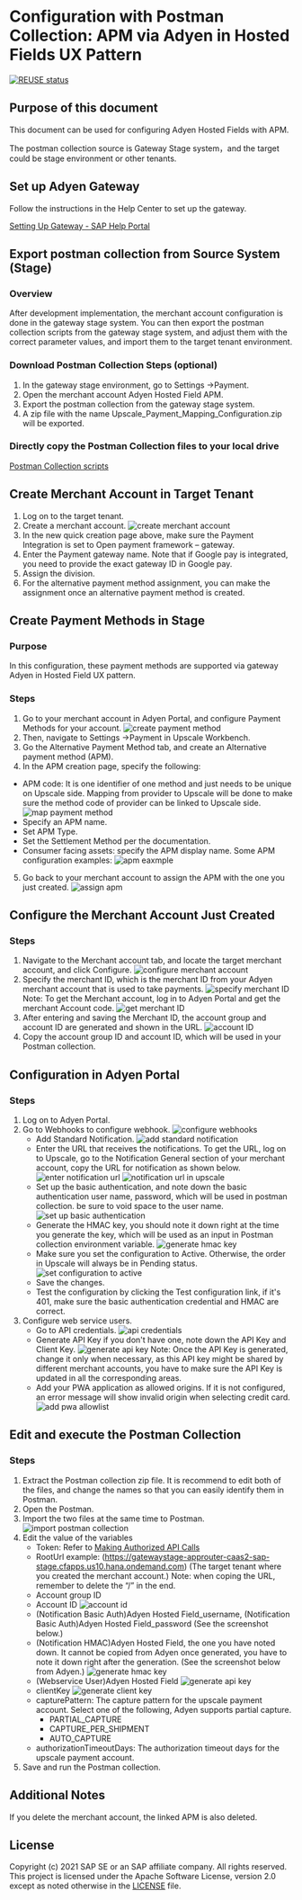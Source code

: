 # Configuration with Postman Collection: APM via Adyen in Hosted Fields UX Pattern

[![REUSE status](https://api.reuse.software/badge/github.com/SAP-samples/upscale-commerce-open-payment-integration)](https://api.reuse.software/info/github.com/SAP-samples/upscale-commerce-open-payment-integration)

## Purpose of this document
This document can be used for configuring Adyen Hosted Fields with APM.

The postman collection source is Gateway Stage system，and the target could be stage environment or other tenants.


## Set up Adyen Gateway
Follow the instructions in the Help Center to set up the gateway.

[Setting Up Gateway - SAP Help Portal](https://help.sap.com/viewer/a99d6fa0606f4f3cbf251e4e61f35feb/SHIP/en-US/c531853888f24325a7fb1a5b1b8f404e.html) 


## Export postman collection from Source System (Stage)

### Overview
After development implementation, the merchant account configuration is done in the gateway stage system. You can then export the postman collection scripts from the gateway stage system, and adjust them with the correct parameter values, and import them to the target tenant environment.

### Download Postman Collection Steps (optional)
1. In the gateway stage environment, go to Settings ->Payment.
2. Open the merchant account Adyen Hosted Field APM.
3. Export the postman collection from the gateway stage system.
4. A zip file with the name Upscale_Payment_Mapping_Configuration.zip will be exported.

### Directly copy the Postman Collection files to your local drive

[Postman Collection scripts](https://github.com/SAP-samples/upscale-commerce-open-payment-integration/tree/main/postman/adyen/hosted-fields) 

## Create Merchant Account in Target Tenant
1. Log on to the target tenant.
2. Create a merchant account.
![create merchant account](./documentation/images/create_merchant_acc.png)
3. In the new quick creation page above, make sure the Payment Integration is set to Open payment framework – gateway.
4. Enter the Payment gateway name. Note that if Google pay is integrated, you need to provide the exact gateway ID in Google pay.
5. Assign the division.
6. For the alternative payment method assignment, you can make the assignment once an alternative payment method is created.

## Create Payment Methods in Stage

### Purpose
In this configuration, these payment methods are supported via gateway Adyen in Hosted Field UX pattern.

### Steps
1. Go to your merchant account in Adyen Portal, and configure Payment Methods for your account.
![create payment method](./documentation/images/create_payment_method.png) 
2. Then, navigate to Settings ->Payment in Upscale Workbench.
3. Go the Alternative Payment Method tab, and create an Alternative payment method (APM).
4. In the APM creation page, specify the following:
- APM code:  It is one identifier of one method and just needs to be unique on Upscale side. Mapping from provider to Upscale will be done to make sure the method code of provider can be linked to Upscale side.
![map payment method](./documentation/images/map_payment_method.gif) 
- Specify an APM name.
- Set APM Type.
- Set the Settlement Method per the documentation.
- Consumer facing assets: specify the APM display name.
Some APM configuration examples:
![apm eaxmple](./documentation/images/apm_examples.png) 
5. Go back to your merchant account to assign the APM with the one you just created.
![assign apm](./documentation/images/assign_apm.png) 

## Configure the Merchant Account Just Created

### Steps
1. Navigate to the Merchant account tab, and locate the target merchant account, and click Configure.
![configure merchant account](./documentation/images/configure_merchant_acc.png) 
2. Specify the merchant ID, which is the merchant ID from your Adyen merchant account that is used to take payments.
![specify merchant ID](./documentation/images/specify_merchant_id.png) 
Note: To get the Merchant account, log in to Adyen Portal and get the merchant Account code. 
![get merchant ID](./documentation/images/get_merchant_acc_in_ayden.png) 
3. After entering and saving the Merchant ID, the account group and account ID are generated and shown in the URL.
![account ID](./documentation/images/acount_id.png) 
4. Copy the account group ID and account ID, which will be used in your Postman collection.

## Configuration in Adyen Portal

### Steps
1. Log on to Adyen Portal.
2. Go to Webhooks to configure webhook.
![configure webhooks](./documentation/images/configure_webhooks.png) 
   - Add Standard Notification. 
   ![add standard notification](./documentation/images/add_standard_notification.png) 
   - Enter the URL that receives the notifications. To get the URL, log on to Upscale, go to the Notification General section of your merchant account, copy the URL for notification as shown below.
    ![enter notification url](./documentation/images/enter-notification_url.png) 
    ![notification url in upscale](./images/notification_url_in_upscale.png) 
   - Set up the basic authentication, and note down the basic authentication user name, password, which will be used in postman collection.  be sure to void space to the user name. 
   ![set up basic authentication](./documentation/images/setup_base_auth.png) 
   - Generate the HMAC key, you should note it down right at the time you generate the key, which will be used as an input in Postman collection environment variable. 
   ![generate hmac key](./documentation/images/generate_hmac_key.png) 
   - Make sure you set the configuration to Active. Otherwise, the order in Upscale will always be in Pending status. 
      ![set configuration to active](./documentation/images/set_config_active.png) 
   - Save the changes.
   - Test the configuration by clicking the Test configuration link, if it's 401, make sure the basic authentication credential  and HMAC are correct.
3. Configure web service users. 
   - Go to API credentials.
   ![api credentials](./documentation/images/config_web_user1.png) 
   - Generate API Key if you don't have one, note down the API Key and Client Key.
   ![generate api key](./documentation/images/config_web_user2.png)
   Note: Once the API Key is generated, change it only when necessary, as this API key might be shared by different merchant accounts, you have to make sure the API Key is updated in all the corresponding areas. 
   - Add your PWA application as allowed origins. If it is not configured,  an error message will show invalid origin when selecting credit card.
   ![add pwa allowlist](./documentation/images/config_web_user3.png)

## Edit and execute the Postman Collection

### Steps
1. Extract the Postman collection zip file. It is recommend to edit both of the files, and change the names so that you can easily identify them in Postman.
2. Open the Postman.
3. Import the two files at the same time to Postman.
![import postman collection](./documentation/images/run_postman_collection.png)
4. Edit the value of the variables 
   - Token: Refer to [Making Authorized API Calls](https://help.sap.com/viewer/DRAFT/7a1f60b8170f40cfb8313c49bdc7fd13/DEV/en-US/446a3d417aac4bd8a301464670995ed3.html) 
   - RootUrl example: (https://gatewaystage-approuter-caas2-sap-stage.cfapps.us10.hana.ondemand.com) (The target tenant where you created the merchant account.)
   Note: when coping the URL, remember to delete the “/” in the end.
   - Account group ID
   - Account ID
   ![account id](./documentation/images/accountID.png)
   - (Notification Basic Auth)Adyen Hosted Field_username, (Notification Basic Auth)Adyen Hosted Field_password (See the screenshot below.) 
   - (Notification HMAC)Adyen Hosted Field, the one you have noted down. It cannot be copied from Adyen once generated, you have to note it down right after the generation. (See the screenshot below from Adyen.)
   ![generate hmac key](./documentation/images/hmac_key.png)
   - (Webservice User)Adyen Hosted Field
   ![generate api key](./documentation/images/api_key.png)
   - clientKey
   ![generate client key](./documentation/images/client_key.png)
   - capturePattern: The capture pattern for the upscale payment account. Select one of the following, Adyen supports partial capture.
     - PARTIAL_CAPTURE
     - CAPTURE_PER_SHIPMENT
     - AUTO_CAPTURE
   - authorizationTimeoutDays: The authorization timeout days for the upscale payment account.
5. Save and run the Postman collection.

## Additional Notes
If you delete the merchant account, the linked APM is also deleted. 

## License
Copyright (c) 2021 SAP SE or an SAP affiliate company. All rights reserved. This project is licensed under the Apache Software License, version 2.0 except as noted otherwise in the [LICENSE](LICENSES/Apache-2.0.txt) file.
